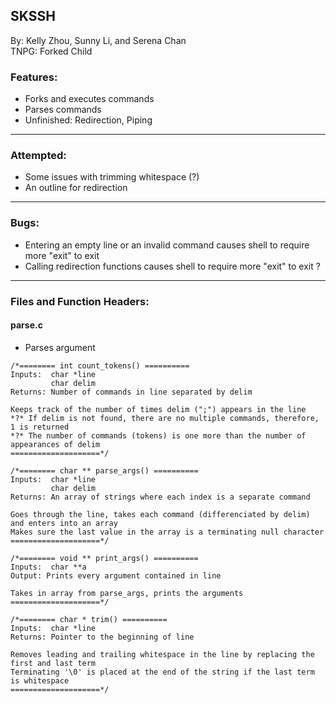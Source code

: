 ## SKSSH
By: Kelly Zhou, Sunny Li, and Serena Chan\
TNPG: Forked Child

### Features:
- Forks and executes commands
- Parses commands
- Unfinished: Redirection, Piping

---

### Attempted:
- Some issues with trimming whitespace (?)
- An outline for redirection

---

### Bugs:
- Entering an empty line or an invalid command causes shell to require more "exit" to exit
- Calling redirection functions causes shell to require more "exit" to exit ?

---

### Files and Function Headers:
#### parse.c
  * Parses argument
  ```
  /*======== int count_tokens() ==========
  Inputs:  char *line
           char delim
  Returns: Number of commands in line separated by delim

  Keeps track of the number of times delim (";") appears in the line
  *?* If delim is not found, there are no multiple commands, therefore, 1 is returned
  *?* The number of commands (tokens) is one more than the number of appearances of delim
  ====================*/

  /*======== char ** parse_args() ==========
  Inputs:  char *line
           char delim
  Returns: An array of strings where each index is a separate command
  
  Goes through the line, takes each command (differenciated by delim) and enters into an array
  Makes sure the last value in the array is a terminating null character
  ====================*/
  
  /*======== void ** print_args() ==========
  Inputs:  char **a
  Output: Prints every argument contained in line

  Takes in array from parse_args, prints the arguments
  ====================*/

  /*======== char * trim() ==========
  Inputs:  char *line
  Returns: Pointer to the beginning of line

  Removes leading and trailing whitespace in the line by replacing the first and last term
  Terminating '\0' is placed at the end of the string if the last term is whitespace
  ====================*/  
